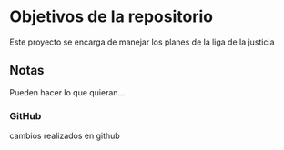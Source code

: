 # Objetivos de la repositorio

Este proyecto se encarga de manejar los planes de la liga de la justicia


## Notas
Pueden hacer lo que quieran...


### GitHub
cambios realizados en github
